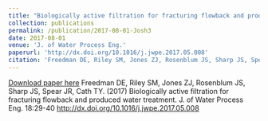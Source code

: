 ```yaml
---
title: "Biologically active filtration for fracturing flowback and produced water treatment"
collection: publications
permalink: /publication/2017-08-01-Josh3
date: 2017-08-01
venue: 'J. of Water Process Eng.'
paperurl: 'http://dx.doi.org/10.1016/j.jwpe.2017.05.008'
citation: 'Freedman DE, Riley SM, Jones ZJ, Rosenblum JS, Sharp JS, Spear JR, Cath TY. (2017) Biologically active filtration for fracturing flowback and produced water treatment.  J. of Water Process Eng. 18:29-40 http://dx.doi.org/10.1016/j.jwpe.2017.05.008 '
---
```


<a href='http://dx.doi.org/10.1016/j.jwpe.2017.05.008'>Download paper here</a>
Freedman DE, Riley SM, Jones ZJ, Rosenblum JS, Sharp JS, Spear JR, Cath TY. (2017) Biologically active filtration for fracturing flowback and produced water treatment.  J. of Water Process Eng. 18:29-40 http://dx.doi.org/10.1016/j.jwpe.2017.05.008 